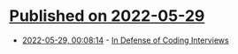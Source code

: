 # [Published on 2022-05-29](index.md)

* [2022-05-29, 00:08:14](https://news.ycombinator.com/item?id=31544997) - [In Defense of Coding Interviews](https://biggestfish.substack.com/p/in-defense-of-coding-interviews)
